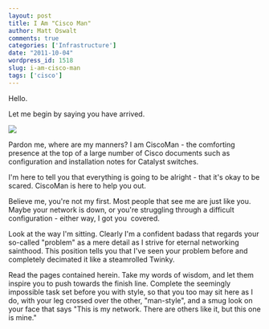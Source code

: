 ```yaml
---
layout: post
title: I Am "Cisco Man"
author: Matt Oswalt
comments: true
categories: ['Infrastructure']
date: "2011-10-04"
wordpress_id: 1518
slug: i-am-cisco-man
tags: ['cisco']
---
```



Hello.

Let me begin by saying you have arrived.

[![](/assets/2011/10/cisco_man.png)](/assets/2011/10/cisco_man.png)

Pardon me, where are my manners? I am CiscoMan - the comforting presence at the top of a large number of Cisco documents such as configuration and installation notes for Catalyst switches.

I'm here to tell you that everything is going to be alright - that it's okay to be scared. CiscoMan is here to help you out.

Believe me, you're not my first. Most people that see me are just like you. Maybe your network is down, or you're struggling through a difficult configuration - either way, I got you  covered.

Look at the way I'm sitting. Clearly I'm a confident badass that regards your so-called "problem" as a mere detail as I strive for eternal networking sainthood. This position tells you that I've seen your problem before and completely decimated it like a steamrolled Twinky.

Read the pages contained herein. Take my words of wisdom, and let them inspire you to push towards the finish line. Complete the seemingly impossible task set before you with style, so that you too may sit here as I do, with your leg crossed over the other, "man-style", and a smug look on your face that says "This is my network. There are others like it, but this one is mine."
